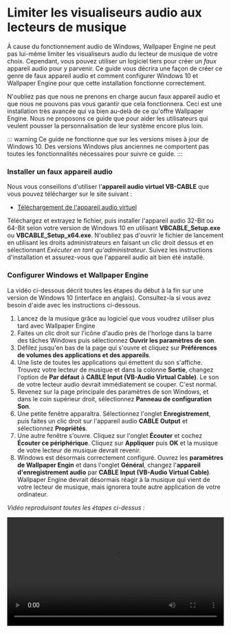 # Limiter les visualiseurs audio aux lecteurs de musique

À cause du fonctionnement audio de Windows, Wallpaper Engine ne peut pas lui-même limiter les visualiseurs audio du lecteur de musique de votre choix. Cependant, vous pouvez utiliser un logiciel tiers pour créer un *faux* appareil audio pour y parvenir. Ce guide vous décrira une façon de créer ce genre de faux appareil audio et comment configurer Windows 10 et Wallpaper Engine pour que cette installation fonctionne correctement.

N'oubliez pas que nous ne prenons en charge aucun faux appareil audio et que nous ne pouvons pas vous garantir que cela fonctionnera. Ceci est une installation très avancée qui va bien au-delà de ce qu'offre Wallpaper Engine. Nous ne proposons ce guide que pour aider les utilisateurs qui veulent pousser la personnalisation de leur système encore plus loin.

::: warning
Ce guide ne fonctionne que sur les versions mises à jour de Windows 10. Des versions Windows plus anciennes ne comportent pas toutes les fonctionnalités nécessaires pour suivre ce guide.
:::

### Installer un faux appareil audio

Nous vous conseillons d'utiliser l'**appareil audio virtuel VB-CABLE** que vous pouvez télécharger sur le site suivant :

* [Téléchargement de l'appareil audio virtuel](https://www.vb-audio.com/Cable/)

Téléchargez et extrayez le fichier, puis installer l'appareil audio 32-Bit ou 64-Bit selon votre version de Windows 10 en utilisant **VBCABLE_Setup.exe** ou **VBCABLE_Setup_x64.exe**. N'oubliez pas d'ouvrir le fichier de lancement en utilisant les droits administrateurs en faisant un clic droit dessus et en sélectionnant *Exécuter en tant qu'administrateur*. Suivez les instructions d'installation et assurez-vous que l'appareil audio ait bien été installé.

### Configurer Windows et Wallpaper Engine

La vidéo ci-dessous décrit toutes les étapes du début à la fin sur une version de Windows 10 (interface en anglais). Consultez-la si vous avez besoin d'aide avec les instructions ci-dessous.

1. Lancez de la musique grâce au logiciel que vous voudrez utiliser plus tard avec Wallpaper Engine
2. Faites un clic droit sur l'icône d'audio près de l'horloge dans la barre des tâches Windows puis sélectionnez **Ouvrir les paramètres de son**.
3. Défilez jusqu'en bas de la page qui s'ouvre et cliquez sur **Préférences de volumes des applications et des appareils**.
4. Une liste de toutes les applications qui émettent du son s'affiche. Trouvez votre lecteur de musique et dans la colonne **Sortie**, changez l'option de **Par défaut** à **CABLE Input (VB-Audio Virtual Cable)**. Le son de votre lecteur audio devrait immédiatement se couper. C'est normal.
5. Revenez sur la page principale des paramètres de son Windows, et dans le coin supérieur droit, sélectionnez **Panneau de configuration Son**.
6. Une petite fenêtre apparaîtra. Sélectionnez l'onglet **Enregistrement**, puis faites un clic droit sur l'appareil audio **CABLE Output** et sélectionnez **Propriétés**.
7. Une autre fenêtre s'ouvre. Cliquez sur l'onglet **Écouter** et cochez **Écouter ce périphérique**. Cliquez sur **Appliquer** puis **OK** et la musique de votre lecteur de musique devrait revenir.
8. Windows est désormais correctement configuré. Ouvrez les **paramètres de Wallpaper Engin** et dans l'onglet **Général**, changez l'**appareil d'enregistrement audio** par **CABLE Input (VB-Audio Virtual Cable)**. Wallpaper Engine devrait désormais réagir à la musique qui vient de votre lecteur de musique, mais ignorera toute autre application de votre ordinateur.

*Vidéo reproduisant toutes les étapes ci-dessus :*

<video width="100%" controls>
  <source src="/videos/audioinputdevice.mp4" type="video/mp4">
  Votre explorateur ne prend pas en charge le filtre vidéo.
</video>
